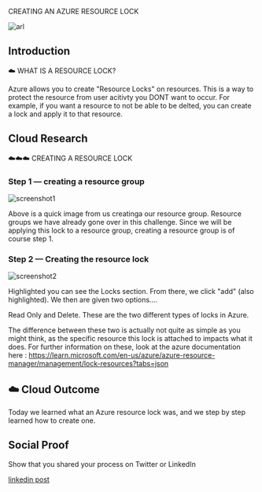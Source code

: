 CREATING AN AZURE RESOURCE LOCK 

![arl](https://user-images.githubusercontent.com/102994059/200705213-924c5a10-243e-4fe5-92b6-85235ab59ed7.png)


## Introduction
☁️ WHAT IS A RESOURCE LOCK?

  Azure allows you to create "Resource Locks" on resources. This is a way to protect the resource from user acitivty you DONT want to occur. For example, if you want a resource to not be able to be delted, you can create a lock and apply it to that resource. 


## Cloud Research

☁️☁️☁️ CREATING A RESOURCE LOCK


### Step 1 — creating a resource group
![screenshot1](https://user-images.githubusercontent.com/102994059/200705994-62968630-c797-4660-a646-7a57da6a5657.jpg)

Above is a quick image from us creatinga our resource group. Resource groups we have already gone over in this challenge. Since we will be applying this lock to a resource group, creating a resource group is of course step 1. 

### Step 2 — Creating the resource lock 

![screenshot2](https://user-images.githubusercontent.com/102994059/200706467-fbe2c536-c42e-4c27-860d-4874aa5a37fb.jpg)

Highlighted you can see the Locks section. From there, we click "add" (also highlighted). We then are given two options....

Read Only and Delete. These are the two different types of locks in Azure. 

The difference between these two is actually not quite as simple as you might think, as the specific resource this lock is attached to impacts what it does. For further information on these, look at the azure documentation here : https://learn.microsoft.com/en-us/azure/azure-resource-manager/management/lock-resources?tabs=json 




## ☁️ Cloud Outcome

Today we learned what an Azure resource lock was, and we step  by step learned how to create one. 


## Social Proof

 Show that you shared your process on Twitter or LinkedIn

[linkedin post](https://www.linkedin.com/feed/update/urn:li:share:6995907261663485952/)
